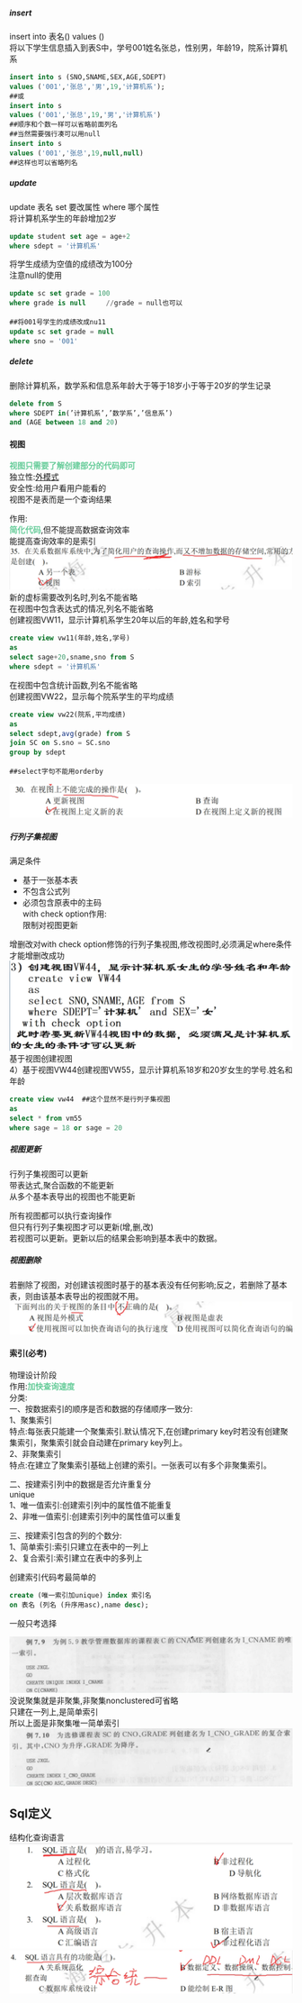 
##### insert  
insert into 表名() values ()  
将以下学生信息插入到表S中，学号001姓名张总，性别男，年龄19，院系计算机系  
```sql  
insert into s (SNO,SNAME,SEX,AGE,SDEPT)   
values ('001','张总','男',19,'计算机系');  
##或  
insert into s  
values ('001','张总',19,'男','计算机系')  
##顺序和个数一样可以省略前面列名  
##当然需要强行凑可以用null  
insert into s  
values ('001','张总',19,null,null)  
##这样也可以省略列名  
```  
  
##### update  
update 表名 set 要改属性 where 哪个属性  
将计算机系学生的年龄增加2岁  
```sql  
update student set age = age+2  
where sdept = '计算机系'  
```  
将学生成绩为空值的成绩改为100分  
注意null的使用  
```sql  
update sc set grade = 100  
where grade is null     //grade = null也可以  
  
##将001号学生的成绩改成nu11  
update sc set grade = null  
where sno = '001'  
```  
  
##### delete  
删除计算机系，数学系和信息系年龄大于等于18岁小于等于20岁的学生记录  
```sql  
delete from S  
where SDEPT in(’计算机系’,’数学系’,’信息系’)  
and (AGE between 18 and 20)  
```  
  
#### 视图  
<font color=#66CC99 style=" font-weight:bold;">视图只需要了解创建部分的代码即可</font>  
独立性:[外模式](第二章_关系模型与独立性#####三级模式分别是什么？有什么名称？)  
安全性:给用户看用户能看的  
视图不是表而是一个查询结果  
  
作用:  
<font color=#66CC99 style=" font-weight:bold;">简化代码</font>,但不能提高数据查询效率  
能提高查询效率的是索引  
![](img/Pasted%20image%2020230317001556.png)  
新的虚标需要改列名时,列名不能省略  
在视图中包含表达式的情况,列名不能省略  
创建视图VW11，显示计算机系学生20年以后的年龄,姓名和学号  
```sql  
create view vw11(年龄,姓名,学号)  
as   
select sage+20,sname,sno from S  
where sdept = '计算机系'  
```  
在视图中包含统计函数,列名不能省略  
创建视图VW22，显示每个院系学生的平均成绩  
```sql  
create view vw22(院系,平均成绩)  
as  
select sdept,avg(grade) from S  
join SC on S.sno = SC.sno  
group by sdept  
  
##select字句不能用orderby  
```  
![](img/Pasted%20image%2020230317000942.png)  
##### 行列子集视图  
满足条件  
* 基于一张基本表  
* 不包含公式列  
* 必须包含原表中的主码  
with check option作用:  
限制对视图更新  
  
增删改对with check option修饰的行列子集视图,修改视图时,必须满足where条件才能增删改成功  
![](img/Pasted%20image%2020221230175635.png)  
基于视图创建视图  
4）基于视图VW44创建视图VW55，显示计算机系18岁和20岁女生的学号.姓名和年龄  
```sql  
create view vw44  ##这个显然不是行列子集视图  
as   
select * from vm55  
where sage = 18 or sage = 20  
```  
  
##### 视图更新  
行列子集视图可以更新  
带表达式,聚合函数的不能更新  
从多个基本表导出的视图也不能更新  
  
所有视图都可以执行查询操作  
但只有行列子集视图才可以更新(增,删,改)  
若视图可以更新。更新以后的结果会影响到基本表中的数据。  

##### 视图删除  
若删除了视图，对创建该视图时基于的基本表没有任何影响;反之，若删除了基本表，则由该基本表导出的视图就不用。  
![](img/Pasted%20image%2020230316214141.png)
  
#### 索引(必考)  
物理设计阶段  
作用:<font color=#66CC99 style=" font-weight:bold;">加快查询速度</font>  
分类:  
一、按数据索引的顺序是否和数据的存储顺序一致分:  
1、聚集索引  
特点:每张表只能建一个聚集索引.默认情况下,在创建primary key时若没有创建聚集索引，聚集索引就会自动建在primary key列上。  
2、非聚集索引  
特点:在建立了聚集索引基础上创建的索引。一张表可以有多个非聚集索引。  
  
二、按建索引列中的数据是否允许重复分   
unique  
1、唯一值索引:创建索引列中的属性值不能重复  
2、非唯一值索引:创建索引列中的属性值可以重复  
  
三、按建索引包含的列的个数分:  
1、简单索引:索引只建立在表中的一列上  
2、复合索引∶索引建立在表中的多列上  
  
创建索引代码考最简单的
```sql
create (唯一索引加unique) index 索引名
on 表名 (列名 (升序用asc),name desc);
```
一般只考选择  
  
![](img/Pasted%20image%2020221230190108.png)  
没说聚集就是非聚集,非聚集nonclustered可省略  
只建在一列上,是简单索引  
所以上面是非聚集唯一简单索引  
![](img/Pasted%20image%2020221230190425.png)  


## Sql定义
结构化查询语言
![](img/Pasted%20image%2020230316213659.png)
![](img/Pasted%20image%2020230316213952.png)
